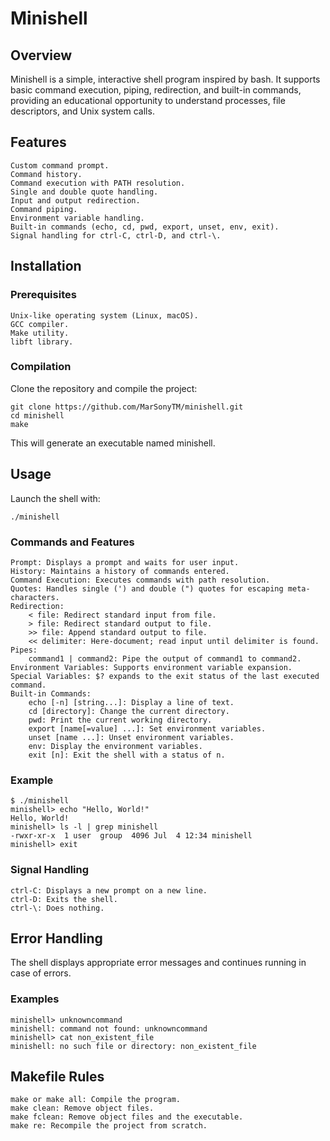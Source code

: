 # Minishell


## Overview

Minishell is a simple, interactive shell program inspired by bash. It supports basic command execution, piping, redirection, and built-in commands, providing an educational opportunity to understand processes, file descriptors, and Unix system calls.

## Features

    Custom command prompt.
    Command history.
    Command execution with PATH resolution.
    Single and double quote handling.
    Input and output redirection.
    Command piping.
    Environment variable handling.
    Built-in commands (echo, cd, pwd, export, unset, env, exit).
    Signal handling for ctrl-C, ctrl-D, and ctrl-\.

## Installation

### Prerequisites

    Unix-like operating system (Linux, macOS).
    GCC compiler.
    Make utility.
    libft library.

### Compilation

Clone the repository and compile the project:

    git clone https://github.com/MarSonyTM/minishell.git
    cd minishell
    make

This will generate an executable named minishell.

## Usage

Launch the shell with:

    ./minishell

### Commands and Features

    Prompt: Displays a prompt and waits for user input.
    History: Maintains a history of commands entered.
    Command Execution: Executes commands with path resolution.
    Quotes: Handles single (') and double (") quotes for escaping meta-characters.
    Redirection:
        < file: Redirect standard input from file.
        > file: Redirect standard output to file.
        >> file: Append standard output to file.
        << delimiter: Here-document; read input until delimiter is found.
    Pipes:
        command1 | command2: Pipe the output of command1 to command2.
    Environment Variables: Supports environment variable expansion.
    Special Variables: $? expands to the exit status of the last executed command.
    Built-in Commands:
        echo [-n] [string...]: Display a line of text.
        cd [directory]: Change the current directory.
        pwd: Print the current working directory.
        export [name[=value] ...]: Set environment variables.
        unset [name ...]: Unset environment variables.
        env: Display the environment variables.
        exit [n]: Exit the shell with a status of n.

### Example

    $ ./minishell
    minishell> echo "Hello, World!"
    Hello, World!
    minishell> ls -l | grep minishell
    -rwxr-xr-x  1 user  group  4096 Jul  4 12:34 minishell
    minishell> exit

### Signal Handling

    ctrl-C: Displays a new prompt on a new line.
    ctrl-D: Exits the shell.
    ctrl-\: Does nothing.

## Error Handling

The shell displays appropriate error messages and continues running in case of errors.

### Examples

    minishell> unknowncommand
    minishell: command not found: unknowncommand
    minishell> cat non_existent_file
    minishell: no such file or directory: non_existent_file

## Makefile Rules

    make or make all: Compile the program.
    make clean: Remove object files.
    make fclean: Remove object files and the executable.
    make re: Recompile the project from scratch.
